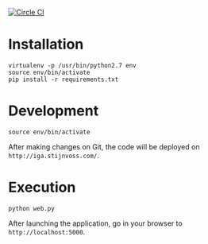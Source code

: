 [![Circle CI](https://circleci.com/gh/svoss/IGA-UI.svg?style=svg&circle-token=9fb7499881ce13a481f2890305a0d163a871010b)](https://circleci.com/gh/svoss/IGA-UI)

# Installation
```
virtualenv -p /usr/bin/python2.7 env
source env/bin/activate
pip install -r requirements.txt
```

# Development
```
source env/bin/activate
```

After making changes on Git, the code will be deployed on `http://iga.stijnvoss.com/`.

# Execution
```
python web.py
```

After launching the application, go in your browser to `http://localhost:5000`.
